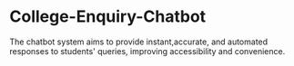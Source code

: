 # College-Enquiry-Chatbot
The chatbot system aims to provide instant,accurate, and automated responses to students' queries, improving accessibility and  convenience.
